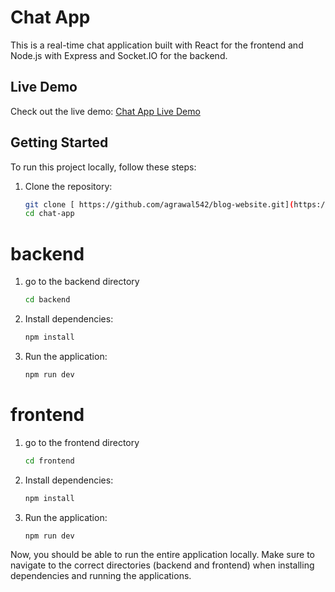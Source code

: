 
# Chat App

This is a real-time chat application built with React for the frontend and Node.js with Express and Socket.IO for the backend.

## Live Demo

Check out the live demo: [Chat App Live Demo](https://chat-app-phi-ebon.vercel.app/)

## Getting Started

To run this project locally, follow these steps:

1. Clone the repository:
   ```bash
   git clone [ https://github.com/agrawal542/blog-website.git](https://github.com/agrawal542/chat-app.git)
   cd chat-app

# backend

1. go to the backend directory
   ```bash
   cd backend
2. Install dependencies: 
   ```bash
   npm install
3. Run the application:
   ```bash
   npm run dev

# frontend

1. go to the frontend directory
   ```bash
   cd frontend
2. Install dependencies: 
   ```bash
   npm install
3. Run the application:
   ```bash
   npm run dev

Now, you should be able to run the entire application locally. 
Make sure to navigate to the correct directories (backend and frontend) when installing dependencies and running the applications. 
